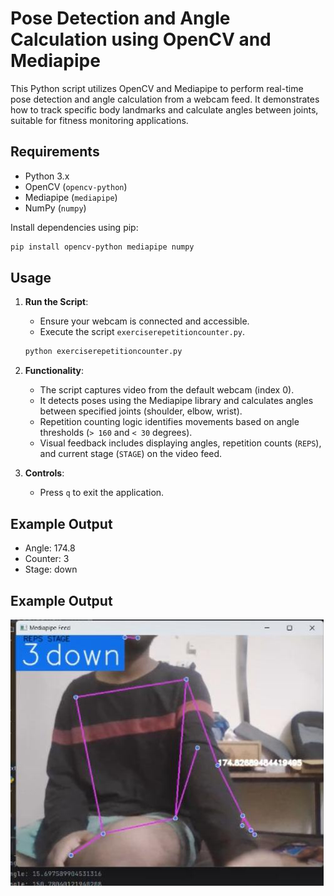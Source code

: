 
# Pose Detection and Angle Calculation using OpenCV and Mediapipe


This Python script utilizes OpenCV and Mediapipe to perform real-time pose detection and angle calculation from a webcam feed. It demonstrates how to track specific body landmarks and calculate angles between joints, suitable for fitness monitoring applications.

## Requirements

- Python 3.x
- OpenCV (`opencv-python`)
- Mediapipe (`mediapipe`)
- NumPy (`numpy`)

Install dependencies using pip:
```bash
pip install opencv-python mediapipe numpy
```

## Usage

1. **Run the Script**:
   - Ensure your webcam is connected and accessible.
   - Execute the script `exerciserepetitioncounter.py`.

   ```bash
   python exerciserepetitioncounter.py
   ```

2. **Functionality**:
   - The script captures video from the default webcam (index 0).
   - It detects poses using the Mediapipe library and calculates angles between specified joints (shoulder, elbow, wrist).
   - Repetition counting logic identifies movements based on angle thresholds (`> 160` and `< 30` degrees).
   - Visual feedback includes displaying angles, repetition counts (`REPS`), and current stage (`STAGE`) on the video feed.

3. **Controls**:
   - Press `q` to exit the application.

## Example Output

- Angle: 174.8
- Counter: 3
- Stage: down

## Example Output

![Pose Detection Example 1](output1.jpg)

